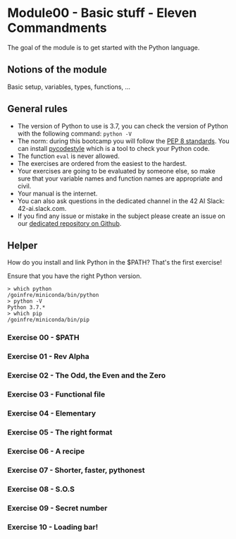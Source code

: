 # Module00 - Basic stuff - Eleven Commandments

The goal of the module is to get started with the Python language.

## Notions of the module

Basic setup, variables, types, functions, ...

## General rules

* The version of Python to use is 3.7, you can check the version of Python with the following command: `python -V`
* The norm: during this bootcamp you will follow the [PEP 8 standards](https://www.python.org/dev/peps/pep-0008/). You can install [pycodestyle](https://pypi.org/project/pycodestyle) which is a tool to check your Python code.
* The function `eval` is never allowed.
* The exercises are ordered from the easiest to the hardest.
* Your exercises are going to be evaluated by someone else, so make sure that your variable names and function names are appropriate and civil. 
* Your manual is the internet.
* You can also ask questions in the dedicated channel in the 42 AI Slack: 42-ai.slack.com.
* If you find any issue or mistake in the subject please create an issue on our [dedicated repository on Github](https://github.com/42-AI/bootcamp_python/issues).

## Helper

How do you install and link Python in the $PATH? That's the first exercise!

Ensure that you have the right Python version.

```
> which python
/goinfre/miniconda/bin/python
> python -V
Python 3.7.*
> which pip
/goinfre/miniconda/bin/pip
```

### Exercise 00 - $PATH
### Exercise 01 - Rev Alpha
### Exercise 02 - The Odd, the Even and the Zero
### Exercise 03 - Functional file
### Exercise 04 - Elementary
### Exercise 05 - The right format
### Exercise 06 - A recipe
### Exercise 07 - Shorter, faster, pythonest
### Exercise 08 - S.O.S
### Exercise 09 - Secret number
### Exercise 10 - Loading bar!


